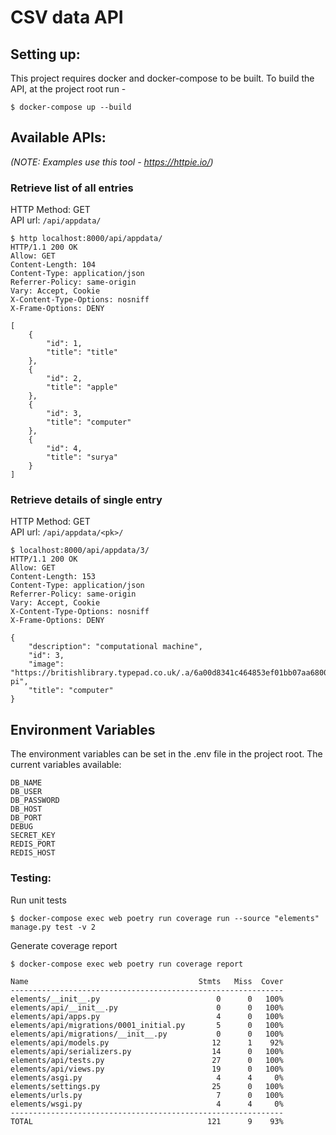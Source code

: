 # CSV data API

## **Setting up:**
This project requires docker and docker-compose to be built.
To build the API, at the project root run -
```
$ docker-compose up --build
```

## **Available APIs:**
_(NOTE: Examples use this tool - https://httpie.io/)_</span>


### Retrieve list of all entries

HTTP Method: GET \
API url: `/api/appdata/`
```
$ http localhost:8000/api/appdata/
HTTP/1.1 200 OK
Allow: GET
Content-Length: 104
Content-Type: application/json
Referrer-Policy: same-origin
Vary: Accept, Cookie
X-Content-Type-Options: nosniff
X-Frame-Options: DENY

[
    {
        "id": 1,
        "title": "title"
    },
    {
        "id": 2,
        "title": "apple"
    },
    {
        "id": 3,
        "title": "computer"
    },
    {
        "id": 4,
        "title": "surya"
    }
]
```

### Retrieve details of single entry

HTTP Method: GET \
API url: `/api/appdata/<pk>/`
```
$ localhost:8000/api/appdata/3/
HTTP/1.1 200 OK
Allow: GET
Content-Length: 153
Content-Type: application/json
Referrer-Policy: same-origin
Vary: Accept, Cookie
X-Content-Type-Options: nosniff
X-Frame-Options: DENY

{
    "description": "computational machine",
    "id": 3,
    "image": "https://britishlibrary.typepad.co.uk/.a/6a00d8341c464853ef01bb07aa6800970d-pi",
    "title": "computer"
}
```

## Environment Variables
The environment variables can be set in the .env file in the project root. The current variables available:
```
DB_NAME
DB_USER
DB_PASSWORD
DB_HOST
DB_PORT
DEBUG
SECRET_KEY
REDIS_PORT
REDIS_HOST
```


### Testing:
Run unit tests
```
$ docker-compose exec web poetry run coverage run --source "elements" manage.py test -v 2
```

Generate coverage report
```
$ docker-compose exec web poetry run coverage report
```

```
Name                                      Stmts   Miss  Cover
-------------------------------------------------------------
elements/__init__.py                          0      0   100%
elements/api/__init__.py                      0      0   100%
elements/api/apps.py                          4      0   100%
elements/api/migrations/0001_initial.py       5      0   100%
elements/api/migrations/__init__.py           0      0   100%
elements/api/models.py                       12      1    92%
elements/api/serializers.py                  14      0   100%
elements/api/tests.py                        27      0   100%
elements/api/views.py                        19      0   100%
elements/asgi.py                              4      4     0%
elements/settings.py                         25      0   100%
elements/urls.py                              7      0   100%
elements/wsgi.py                              4      4     0%
-------------------------------------------------------------
TOTAL                                       121      9    93%
```
